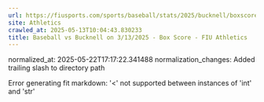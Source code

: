 ```yaml
---
url: https://fiusports.com/sports/baseball/stats/2025/bucknell/boxscore/12741/
site: Athletics
crawled_at: 2025-05-13T10:04:43.830233
title: Baseball vs Bucknell on 3/13/2025 - Box Score - FIU Athletics
---
```

normalized_at: 2025-05-22T17:17:22.341488
normalization_changes: Added trailing slash to directory path

Error generating fit markdown: '<' not supported between instances of 'int' and 'str'